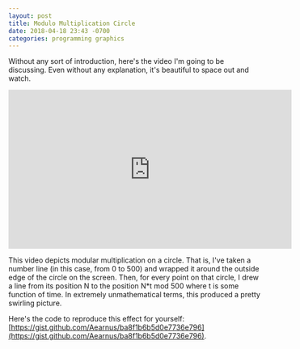 ```yaml
---
layout: post
title: Modulo Multiplication Circle
date: 2018-04-18 23:43 -0700
categories: programming graphics
---
```

Without any sort of introduction, here's the video I'm going to be discussing. Even without any explanation, it's beautiful to space out and watch.

<iframe width="560" height="315" src="https://www.youtube.com/embed/iuSwQ_197XU" frameborder="0" allow="autoplay; encrypted-media" allowfullscreen></iframe>

This video depicts modular multiplication on a circle. That is, I've taken a number line (in this case, from 0 to 500) and wrapped it around the outside edge of the circle on the screen. Then, for every point on that circle, I drew a line from its position N to the position N*t mod 500 where t is some function of time. In extremely unmathematical terms, this produced a pretty swirling picture.

Here's the code to reproduce this effect for yourself: [https://gist.github.com/Aearnus/ba8f1b6b5d0e7736e796](https://gist.github.com/Aearnus/ba8f1b6b5d0e7736e796).
